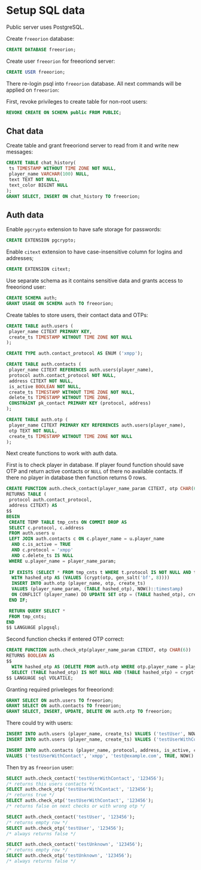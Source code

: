 # Setup SQL data

Public server uses PostgreSQL.

Create `freeorion` database:

```sql
CREATE DATABASE freeorion;
```

Create user `freeorion` for freeoriond server:
```sql
CREATE USER freeorion;
```

There re-login psql into `freeorion` database. All next commands will be applied on `freeorion`:

First, revoke privileges to create table for non-root users:

```sql
REVOKE CREATE ON SCHEMA public FROM PUBLIC;
```

## Chat data

Create table and grant freeoriond server to read from it and write new messages:

```sql
CREATE TABLE chat_history(
 ts TIMESTAMP WITHOUT TIME ZONE NOT NULL,
 player_name VARCHAR(100) NULL,
 text TEXT NOT NULL,
 text_color BIGINT NULL
);
GRANT SELECT, INSERT ON chat_history TO freeorion;
```

## Auth data

Enable `pgcrypto` extension to have safe storage for passwords:

```sql
CREATE EXTENSION pgcrypto;
```

Enable `citext` extension to have case-insensitive column for logins and addresses;

```sql
CREATE EXTENSION citext;
```

Use separate schema as it contains sensitive data and grants access to freeoriond user:

```sql
CREATE SCHEMA auth;
GRANT USAGE ON SCHEMA auth TO freeorion;
```

Create tables to store users, their contact data and OTPs:
```sql
CREATE TABLE auth.users (
 player_name CITEXT PRIMARY KEY,
 create_ts TIMESTAMP WITHOUT TIME ZONE NOT NULL
);

CREATE TYPE auth.contact_protocol AS ENUM ('xmpp');

CREATE TABLE auth.contacts (
 player_name CITEXT REFERENCES auth.users(player_name),
 protocol auth.contact_protocol NOT NULL,
 address CITEXT NOT NULL,
 is_active BOOLEAN NOT NULL,
 create_ts TIMESTAMP WITHOUT TIME ZONE NOT NULL,
 delete_ts TIMESTAMP WITHOUT TIME ZONE,
 CONSTRAINT pk_contact PRIMARY KEY (protocol, address)
);

CREATE TABLE auth.otp (
 player_name CITEXT PRIMARY KEY REFERENCES auth.users(player_name),
 otp TEXT NOT NULL,
 create_ts TIMESTAMP WITHOUT TIME ZONE NOT NULL
);
```

Next create functions to work with auth data.

First is to check player in database. If player found function should save OTP and return active
contacts or `NULL` of there no available contacts. If there no player in database then function
returns 0 rows.

```sql
CREATE FUNCTION auth.check_contact(player_name_param CITEXT, otp CHAR(6))
RETURNS TABLE (
 protocol auth.contact_protocol,
 address CITEXT) AS
$$
BEGIN
 CREATE TEMP TABLE tmp_cnts ON COMMIT DROP AS
 SELECT c.protocol, c.address
 FROM auth.users u
 LEFT JOIN auth.contacts c ON c.player_name = u.player_name
  AND c.is_active = TRUE
  AND c.protocol = 'xmpp'
  AND c.delete_ts IS NULL
 WHERE u.player_name = player_name_param;
 
 IF EXISTS (SELECT * FROM tmp_cnts t WHERE t.protocol IS NOT NULL AND t.address IS NOT NULL) THEN
  WITH hashed_otp AS (VALUES (crypt(otp, gen_salt('bf', 8))))
  INSERT INTO auth.otp (player_name, otp, create_ts)
  VALUES (player_name_param, (TABLE hashed_otp), NOW()::timestamp)
  ON CONFLICT (player_name) DO UPDATE SET otp = (TABLE hashed_otp), create_ts = NOW()::timestamp;
 END IF;

 RETURN QUERY SELECT *
 FROM tmp_cnts;
END
$$ LANGUAGE plpgsql;
```

Second function checks if entered OTP correct:

```sql
CREATE FUNCTION auth.check_otp(player_name_param CITEXT, otp CHAR(6))
RETURNS BOOLEAN AS
$$
  WITH hashed_otp AS (DELETE FROM auth.otp WHERE otp.player_name = player_name_param RETURNING otp.otp)
  SELECT (TABLE hashed_otp) IS NOT NULL AND (TABLE hashed_otp) = crypt(otp, (TABLE hashed_otp));
$$ LANGUAGE sql VOLATILE;
```

Granting required priveleges for freeoriond:

```sql
GRANT SELECT ON auth.users TO freeorion;
GRANT SELECT ON auth.contacts TO freeorion;
GRANT SELECT, INSERT, UPDATE, DELETE ON auth.otp TO freeorion;
```

There could try with users:

```sql
INSERT INTO auth.users (player_name, create_ts) VALUES ('testUser', NOW()::timestamp);
INSERT INTO auth.users (player_name, create_ts) VALUES ('testUserWithContact', NOW()::timestamp);

INSERT INTO auth.contacts (player_name, protocol, address, is_active, create_ts)
VALUES ('testUserWithContact', 'xmpp', 'test@example.com', TRUE, NOW()::timestamp);
```

Then try as `freeorion` user:

```sql
SELECT auth.check_contact('testUserWithContact', '123456');
/* returns this users contacts */
SELECT auth.check_otp('testUserWithContact', '123456');
/* returns true */
SELECT auth.check_otp('testUserWithContact', '123456');
/* returns false on next checks or with wrong otp */

SELECT auth.check_contact('testUser', '123456');
/* returns empty row */
SELECT auth.check_otp('testUser', '123456');
/* always returns false */

SELECT auth.check_contact('testUnknown', '123456');
/* returns empty row */
SELECT auth.check_otp('testUnknown', '123456');
/* always returns false */

```

